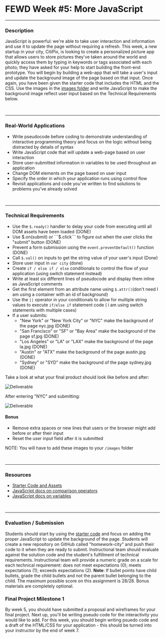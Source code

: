 # FEWD Week #5: More JavaScript


---


### Description


JavaScript is powerful: we're able to take user interaction and information and use it to update the page without requiring a refresh. This week, a new startup in your city, CitiPix, is looking to create a personalized picture app that allows users to store pictures they've taken around the world and quickly access them by typing in keywords or tags associated with each photo; they have asked for your help to start building the front-end prototype. You will begin by building a web-app that will take a user's input and update the background image of the page based on that input. Once again, you have been given the starter code that includes the HTML and the CSS. Use the images in the [images folder](starter_code/images) and write JavaScript to make the background image reflect user input based on the Technical Requirements  below.


<br>

---


### Real-World Applications

- Write pseudocode before coding to demonstrate understanding of interactive programming theory and focus on the logic without being distracted by details of syntax
- Write JavaScript code that will update a web-page based on user interaction
- Store user-submitted information in variables to be used throughout an application
- Change DOM elements on the page based on user input
- Specify the order in which your application runs using control flow
- Revisit applications and code you've written to find solutions to problems you've already solved



<br>

---


### Technical Requirements

- Use the ```$.ready()``` handler to delay your code from executing until all DOM assets have been loaded (DONE)
- Use $.on(submit) or ```$.click``` to figure out when the user clicks the "submit" button (DONE)
- Prevent a form submission using the ```event.preventDefault()``` function (DONE)
- Call ```$.val()``` on inputs to get the string value of your user's input (Done)
- Store user input in ```var city``` (done)
- Create ```if / else if / else``` conditionals to control the flow of your application  (using switch statement instead)
- Write at least six different lines of pseudocode and display them inline as JavaScript comments
- Get the first element from an attribute name using ```$.attr()```(don't need I am using a container with an id of background)
- Use the ```||``` operator in your conditionals to allow for multiple string values to execute ```if/else if``` statement code ( i am using switch statements with multiple cases)
- If a user submits:
  - "New York" or "New York City" or "NYC" make the background of the page nyc.jpg (DONE)
  - "San Francisco" or "SF" or "Bay Area" make the background of the page sf.jpg (DONE)
  - "Los Angeles" or "LA" or "LAX" make the background of the page la.jpg (DONE)
  - "Austin" or "ATX" make the background of the page austin.jpg (DONE)
  - "Sydney" or "SYD" make the background of the page sydney.jpg (DONE)

Take a look at what your final product should look like before and after:


![Deliverable](starter_code/images/citipix_solution.png)


After entering "NYC" and submitting:


![Deliverable](starter_code/images/citipix_solution_nyc.png)



#### Bonus

- Remove extra spaces or new lines that users or the browser might add before or after their input
- Reset the user input field after it is submitted


NOTE: You will have to add these images to your ```/images``` folder



<br>

---

### Resources

- [Starter Code and Assets](starter_code/)
- [JavaScript docs on comparison operators](http://www.w3schools.com/js/js_comparisons.asp)
- [JavaScript docs on variables](http://www.w3schools.com/js/js_variables.asp)



<br>

---

### Evaluation / Submission

Students should start by using the [starter code](starter_code/) and focus on adding the proper JavaScript to update the background of the page. Students will create a new repository on GitHub called "homework-city" and push their code to it when they are ready to submit. Instructional team should evaluate against the solution code and the student's fulfillment of technical requirements. Instructional team will provide a numeric grade on a scale for each technical requirement: does not meet expectations (0); meets expectations (1); exceeds expectations (2). **Note**: If bullet points have child bullets, grade the child bullets and not the parent bullet belonging to the child. The maximum possible score on this assignment is 28/28. Bonus materials are completely optional.

### Final Project Milestone 1

By week 5, you should have submitted a proposal and wireframes for your final project. Next up, you'll be writing pseudo code for the interactivity you would like to add.  For this week, you should begin writing psuedo code and a draft of the HTML/CSS for your application - this should be turned into your instructor by the end of week 7.
